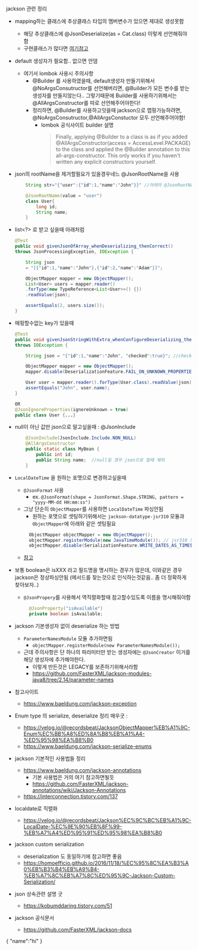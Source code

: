 jackson 관련 정리

- mapping하는 클래스에 추상클래스 타입의 멤버변수가 있으면 제대로 생성못함
  - 해당 추상클래스에 @JsonDeserialize(as = Cat.class) 이렇게 선언해줘야함
  - 구현클래스가 많다면 [여기참고](https://www.baeldung.com/jackson-inheritance)
- default 생성자가 필요함.. 없으면 안댐
  - 여기서 lombok 사용시 주의사항
    - @Builder 를 사용하였을때, default생성자 만들기위해서 @NoArgsConsutructor를 선언해버리면, @Builder가 모든 변수를 받는 생성자를 만들지않는다.. 그렇기때문에 Builder를 사용하기위해서는 @AllArgsConstructor를 따로 선언해주어야한다!
    - 정리하면, @Builder를 사용하고잇을때 jackson으로 맵핑가능하려면, @NoArgsConsutructor,@AllArgsConstuctor 모두 선언해주어야함!
      - lombok 공식사이트 builder 설명 
        > Finally, applying @Builder to a class is as if you added @AllArgsConstructor(access = AccessLevel.PACKAGE) to the class and applied the @Builder annotation to this all-args-constructor. This only works if you haven't written any explicit constructors yourself.
- json의 rootName을 제거할필요가 있을경우네느 @JsonRootName을 사용
    ```java
        String str="{"user":{"id":1,"name":"John"}}" //아래의 @JsonRootName이 셋팅되어있어야 정상적으로 매핑가능

        @JsonRootName(value = "user")
        class User{
            long id;
            String name;
        }

    ```

- list<?> 로 받고 싶을때 아래처럼
    ```java
    @Test
    public void givenJsonOfArray_whenDeserializing_thenCorrect() 
    throws JsonProcessingException, IOException {
    
        String json
        = "[{"id":1,"name":"John"},{"id":2,"name":"Adam"}]";
    
        ObjectMapper mapper = new ObjectMapper();
        List<User> users = mapper.reader()
        .forType(new TypeReference<List<User>>() {})
        .readValue(json);

        assertEquals(2, users.size());
    }
    ```

- 매핑할수없는 key가 있을때
    ```java
    @Test
    public void givenJsonStringWithExtra_whenConfigureDeserializing_thenCorrect() 
    throws IOException {
    
        String json = "{"id":1,"name":"John", "checked":true}"; //checked는 매핑할수없는 key

        ObjectMapper mapper = new ObjectMapper();
        mapper.disable(DeserializationFeature.FAIL_ON_UNKNOWN_PROPERTIES);

        User user = mapper.reader().forType(User.class).readValue(json);
        assertEquals("John", user.name);
    }

    OR
    @JsonIgnoreProperties(ignoreUnknown = true)
    public class User {...}
    ```
- null이 아닌 값만 json으로 말고싶을때 : @JsonInclude
    ```java
        @JsonInclude(JsonInclude.Include.NON_NULL)
        @AllArgsConstructor
        public static class MyBean {
            public int id; 
            public String name;  //null일 경우 json으로 말때 제외
        }
    ```

- `LocalDateTime` 을 원하는 포맷으로 변경하고싶을때
  - `@JsonFormat` 사용
    - ex. `@JsonFormat(shape = JsonFormat.Shape.STRING, pattern = "yyyy-MM-dd HH:mm:ss")`
  - 그냥 단순히 `ObjectMapper`를 사용하면 `LocalDateTime` 파싱안됨
    - 원하는 포맷으로 셋팅하기위해서는 `jackson-datatype-jsr310` 모듈과 `ObjectMapper`에 아래와 같은 셋팅필요
    ```java
      ObjectMapper objectMapper = new ObjectMapper();
      objectMapper.registerModule(new JavaTimeModule()); // jsr310 모듈에 있음
      objectMapper.disable(SerializationFeature.WRITE_DATES_AS_TIMESTAMPS); // 직렬화할때 한줄로 깔끔하게 찍어줌 Ex. "2020-01-01T00:00:00.123"
    ```
  - [참고](https://umanking.github.io/2021/07/24/jackson-localdatetime-serialization/)
- 보통 boolean은 isXXX 라고 필드명을 명시하는 경우가 많은데, 이와같은 경우 jackson은 정상파싱안됨 (메서드를 찾는것으로 인식하는것같음.. 좀 더 정확하게 찾아보자..)
  - `@JsonPropery`를 사용해서 역직렬화할때 참고할수있도록 이름을 명시해줘야함
    ```java
      @JsonProperty("isAvailable")
      private boolean isAvailable;
    ```

- jackson 기본생성자 없이 deserialize 하는 방법
  - `ParameterNamesModule` 모듈 추가하면됨
    - `objectMapper.registerModule(new ParameterNamesModule());` 
  - 근데 주의사항은 단 하나의 파라미터만 받는 생성자에는 `@JsonCreator` 이거를 해당 생성자에 추가해야한다.
    - 이렇게 만든것은 LEGACY를 보존하기위해서라함
    - https://github.com/FasterXML/jackson-modules-java8/tree/2.14/parameter-names

- 참고사이트
  - https://www.baeldung.com/jackson-exception

- Enum type 의 serialize, deserialize 정리 매우굿 : 
  - https://velog.io/@recordsbeat/JacksonObjectMapper%EB%A1%9C-Enum%EC%BB%A8%ED%8A%B8%EB%A1%A4-%ED%95%98%EA%B8%B0
  - https://www.baeldung.com/jackson-serialize-enums

- jackson 기본적인 사용법들 정리
  - https://www.baeldung.com/jackson-annotations
    - 기본 사용법은 거의 여기 참고하면될듯
    - https://github.com/FasterXML/jackson-annotations/wiki/Jackson-Annotations
  - https://interconnection.tistory.com/137  
- localdate로 직렬화
  - https://velog.io/@recordsbeat/Jackson%EC%9C%BC%EB%A1%9C-LocalDate-%EC%9E%90%EB%8F%99-%EB%A7%A4%ED%95%91%ED%95%98%EA%B8%B0

- jackson custom serialization 
  - deserialization 도 동일하기에 참고하면 좋음
  - https://homoefficio.github.io/2016/11/18/%EC%95%8C%EA%B3%A0%EB%B3%B4%EB%A9%B4-%EB%A7%8C%EB%A7%8C%ED%95%9C-Jackson-Custom-Serialization/

- json 상속관련 설명 굿
  - https://kobumddaring.tistory.com/51

- jackson 공식문서
  - https://github.com/FasterXML/jackson-docs

{
  "name":"hi"
}